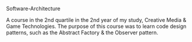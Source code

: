Software-Architecture

A course in the 2nd quartile in the 2nd year of my study, Creative Media & Game Technologies. The purpose of this course was to learn code design patterns, such as the Abstract Factory & the Observer pattern. 
